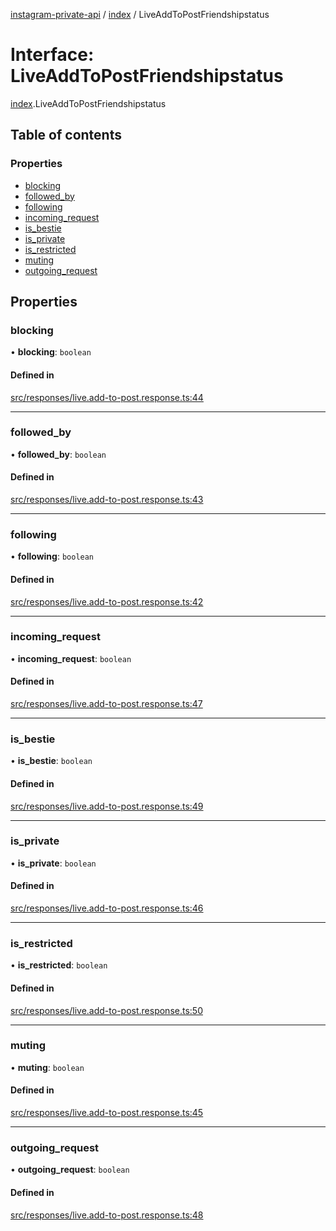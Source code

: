 [instagram-private-api](../../README.md) / [index](../../modules/index.md) / LiveAddToPostFriendshipstatus

# Interface: LiveAddToPostFriendshipstatus

[index](../../modules/index.md).LiveAddToPostFriendshipstatus

## Table of contents

### Properties

- [blocking](LiveAddToPostFriendshipstatus.md#blocking)
- [followed\_by](LiveAddToPostFriendshipstatus.md#followed_by)
- [following](LiveAddToPostFriendshipstatus.md#following)
- [incoming\_request](LiveAddToPostFriendshipstatus.md#incoming_request)
- [is\_bestie](LiveAddToPostFriendshipstatus.md#is_bestie)
- [is\_private](LiveAddToPostFriendshipstatus.md#is_private)
- [is\_restricted](LiveAddToPostFriendshipstatus.md#is_restricted)
- [muting](LiveAddToPostFriendshipstatus.md#muting)
- [outgoing\_request](LiveAddToPostFriendshipstatus.md#outgoing_request)

## Properties

### blocking

• **blocking**: `boolean`

#### Defined in

[src/responses/live.add-to-post.response.ts:44](https://github.com/Nerixyz/instagram-private-api/blob/0e0721c/src/responses/live.add-to-post.response.ts#L44)

___

### followed\_by

• **followed\_by**: `boolean`

#### Defined in

[src/responses/live.add-to-post.response.ts:43](https://github.com/Nerixyz/instagram-private-api/blob/0e0721c/src/responses/live.add-to-post.response.ts#L43)

___

### following

• **following**: `boolean`

#### Defined in

[src/responses/live.add-to-post.response.ts:42](https://github.com/Nerixyz/instagram-private-api/blob/0e0721c/src/responses/live.add-to-post.response.ts#L42)

___

### incoming\_request

• **incoming\_request**: `boolean`

#### Defined in

[src/responses/live.add-to-post.response.ts:47](https://github.com/Nerixyz/instagram-private-api/blob/0e0721c/src/responses/live.add-to-post.response.ts#L47)

___

### is\_bestie

• **is\_bestie**: `boolean`

#### Defined in

[src/responses/live.add-to-post.response.ts:49](https://github.com/Nerixyz/instagram-private-api/blob/0e0721c/src/responses/live.add-to-post.response.ts#L49)

___

### is\_private

• **is\_private**: `boolean`

#### Defined in

[src/responses/live.add-to-post.response.ts:46](https://github.com/Nerixyz/instagram-private-api/blob/0e0721c/src/responses/live.add-to-post.response.ts#L46)

___

### is\_restricted

• **is\_restricted**: `boolean`

#### Defined in

[src/responses/live.add-to-post.response.ts:50](https://github.com/Nerixyz/instagram-private-api/blob/0e0721c/src/responses/live.add-to-post.response.ts#L50)

___

### muting

• **muting**: `boolean`

#### Defined in

[src/responses/live.add-to-post.response.ts:45](https://github.com/Nerixyz/instagram-private-api/blob/0e0721c/src/responses/live.add-to-post.response.ts#L45)

___

### outgoing\_request

• **outgoing\_request**: `boolean`

#### Defined in

[src/responses/live.add-to-post.response.ts:48](https://github.com/Nerixyz/instagram-private-api/blob/0e0721c/src/responses/live.add-to-post.response.ts#L48)
